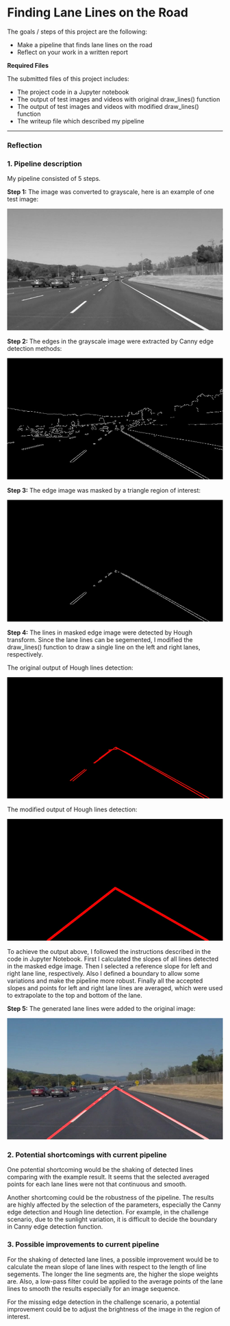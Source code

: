 # **Finding Lane Lines on the Road** 


The goals / steps of this project are the following:
* Make a pipeline that finds lane lines on the road
* Reflect on your work in a written report

**Required Files**

The submitted files of this project includes:
* The project code in a Jupyter notebook
* The output of test images and videos with original draw_lines() function
* The output of test images and videos with modified draw_lines() function
* The writeup file which described my pipeline

[//]: # (Image References)

[image1]: ./test_images_output/solidWhiteCurve_gray.jpg
[image2]: ./test_images_output/solidWhiteCurve_edges.jpg
[image3]: ./test_images_output/solidWhiteCurve_masked_edges.jpg
[image4]: ./test_images_output/solidWhiteCurve_Hough_line_raw.jpg
[image5]: ./test_images_output/solidWhiteCurve_Hough_line_modified.jpg
[image6]: ./test_images_output/solidWhiteCurve_output.jpg

---

### Reflection

### 1. Pipeline description

My pipeline consisted of 5 steps. 

**Step 1:** The image was converted to grayscale, here is an example of one test image:

![alt text][image1]

**Step 2:** The edges in the grayscale image were extracted by Canny edge detection methods:

![alt text][image2]

**Step 3:** The edge image was masked by a triangle region of interest:

![alt text][image3]

**Step 4:** The lines in masked edge image were detected by Hough transform. Since the lane lines can be segemented, I modified the draw_lines() function to draw a single line on the left and right lanes, respectively.

The original output of Hough lines detection:

![alt text][image4]

The modified output of Hough lines detection:

![alt text][image5]

To achieve the output above, I followed the instructions described in the code in Jupyter Notebook. First I calculated the slopes of all lines detected in the masked edge image. Then I selected a reference slope for left and right lane line, respectively. Also I defined a boundary to allow some variations and make the pipeline more robust. Finally all the accepted slopes and points for left and right lane lines are averaged, which were used to extrapolate to the top and bottom of the lane.

**Step 5:** The generated lane lines were added to the original image:

![alt text][image6]


### 2. Potential shortcomings with current pipeline

One potential shortcoming would be the shaking of detected lines comparing with the example result. It seems that the selected averaged points for each lane lines were not that continuous and smooth.

Another shortcoming could be the robustness of the pipeline. The results are highly affected by the selection of the parameters, especially the Canny edge detection and Hough line detection. For example, in the challenge scenario, due to the sunlight variation, it is difficult to decide the boundary in Canny edge detection function.


### 3. Possible improvements to current pipeline

For the shaking of detected lane lines, a possible improvement would be to calculate the mean slope of lane lines with respect to the length of line segements. The longer the line segments are, the higher the slope weights are. Also, a low-pass filter could be applied to the average points of the lane lines to smooth the results especially for an image sequence.

For the missing edge detection in the challenge scenario, a potential improvement could be to adjust the brightness of the image in the region of interest. 
